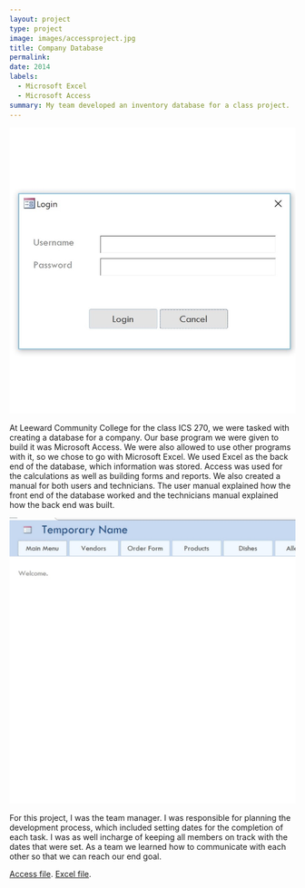 ```yaml
---
layout: project
type: project
image: images/accessproject.jpg
title: Company Database
permalink: 
date: 2014
labels:
  - Microsoft Excel
  - Microsoft Access
summary: My team developed an inventory database for a class project.
---
```

<img class = "ui medium image" src = "../images/accessproject.jpg">



At Leeward Community College for the class ICS 270, we were tasked with creating a database for a company. Our base program we were given to build it was Microsoft Access. We were also allowed to use other programs with it, so we chose to go with Microsoft Excel. We used Excel as the back end of the database, which information was stored. Access was used for the calculations as well as building forms and reports. We also created a manual for both users and technicians. The user manual explained how the front end of the database worked and the technicians manual explained how the back end was built.

<img class = "ui medium image" src = "../images/projectlogin.jpg">

For this project, I was the team manager. I was responsible for planning the development process, which included setting dates for the completion of each task. I was as well incharge of keeping all members on track with the dates that were set. As a team we learned how to communicate with each other so that we can reach our end goal.

[Access file](https://rileymiyamoto.github.io/downloads/FinalProjectUpdate.accdb).
[Excel file](https://rileymiyamoto.github.io/downloads/AccessBackend.xls).



